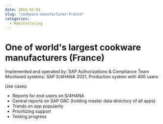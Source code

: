 ```yaml
---
date: 2024-03-01
slug: "cookware-manufacturer-France"
categories:
  - Manufacturing
---
```

# One of world's largest cookware manufacturers (France)

Implemented and operated by: SAP Authorizations & Compliance Team<br>
Monitored systems: SAP S/4HANA 2021, Production system with 400 users

<!-- more -->

Use cases: 

- Reports for end-users on S/4HANA
- Central reports on SAP GRC (holding master data directory of all apps)
- Trends on app popularity
- Prioritizing support
- Testing progress